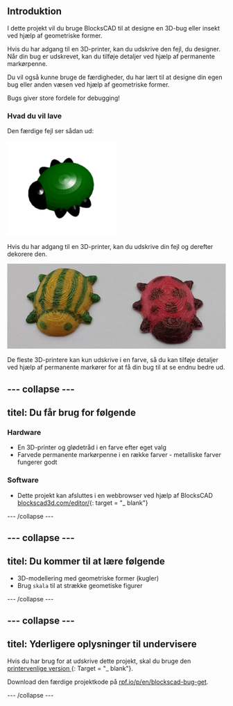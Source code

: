 ## Introduktion

I dette projekt vil du bruge BlocksCAD til at designe en 3D-bug eller insekt ved hjælp af geometriske former.

Hvis du har adgang til en 3D-printer, kan du udskrive den fejl, du designer. Når din bug er udskrevet, kan du tilføje detaljer ved hjælp af permanente markørpenne.

Du vil også kunne bruge de færdigheder, du har lært til at designe din egen bug eller anden væsen ved hjælp af geometriske former.

Bugs giver store fordele for debugging!

### Hvad du vil lave

Den færdige fejl ser sådan ud:

![skærmbillede](images/bug-complete.png)

Hvis du har adgang til en 3D-printer, kan du udskrive din fejl og derefter dekorere den.

![Komplet projekt](images/bug-showcase.png)

De fleste 3D-printere kan kun udskrive i en farve, så du kan tilføje detaljer ved hjælp af permanente markører for at få din bug til at se endnu bedre ud.

--- collapse ---
---
titel: Du får brug for følgende
---

### Hardware

+ En 3D-printer og glødetråd i en farve efter eget valg
+ Farvede permanente markørpenne i en række farver - metalliske farver fungerer godt

### Software

+ Dette projekt kan afsluttes i en webbrowser ved hjælp af BlocksCAD [blockscad3d.com/editor/](https://www.blockscad3d.com/editor){: target = "_ blank"}

--- /collapse ---

--- collapse ---
---
titel: Du kommer til at lære følgende
---

+ 3D-modellering med geometriske former (kugler)
+ Brug `skala` til at strække geometiske figurer

--- /collapse ---

--- collapse ---
---
titel: Yderligere oplysninger til undervisere
---

Hvis du har brug for at udskrive dette projekt, skal du bruge den [ printervenlige version ](https://projects.raspberrypi.org/en/projects/blockscad-bug/print) {: Target = "_ blank"}.

Download den færdige projektkode på [rpf.io/p/en/blockscad-bug-get](http://rpf.io/p/en/blockscad-bug-get).

--- /collapse ---
